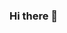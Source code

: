 ### Hi there 👋

<!-- Am
**Vickij0hn/Vickij0hn**


- 🔭 I’m currently working on ethical hacking ...
- 🌱 I’m currently learning ethical hacking ...
- 👯 I’m looking to collaborate on the steps in ethical hacking ...
- 🤔 I’m looking for help with making repositories in git and hoping to learn ethical hacking...
- 💬 Ask me about ethical hacking ...
- 📫 How to reach me: you could call ...
- ⚡ Fun fact: ethical hacking is fun...
-->
